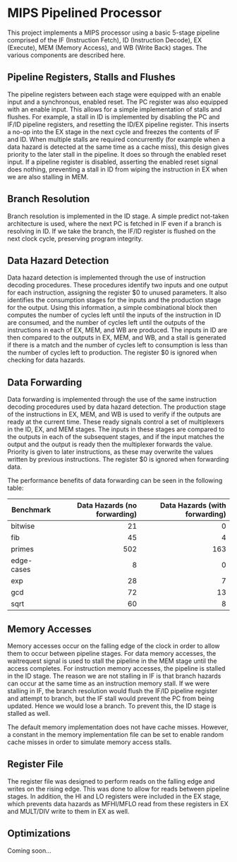 # MIPS Pipelined Processor

This project implements a MIPS processor using a basic 5-stage pipeline comprised of the IF (Instruction Fetch), ID (Instruction Decode), EX (Execute), MEM (Memory Access), and WB (Write Back) stages. The various components are described here.

## Pipeline Registers, Stalls and Flushes

The pipeline registers between each stage were equipped with an enable input and a synchronous, enabled reset. The PC register was also equipped with an enable input. This allows for a simple implementation of stalls and flushes. For example, a stall in ID is implemented by disabling the PC and IF/ID pipeline registers, and resetting the ID/EX pipeline register. This inserts a no-op into the EX stage in the next cycle and freezes the contents of IF and ID. When multiple stalls are required concurrently (for example when a data hazard is detected at the same time as a cache miss), this design gives priority to the later stall in the pipeline. It does so through the enabled reset input. If a pipeline register is disabled, asserting the enabled reset signal does nothing, preventing a stall in ID from wiping the instruction in EX when we are also stalling in MEM.

## Branch Resolution

Branch resolution is implemented in the ID stage. A simple predict not-taken architecture is used, where the next PC is fetched in IF even if a branch is resolving in ID. If we take the branch, the IF/ID register is flushed on the next clock cycle, preserving program integrity.

## Data Hazard Detection

Data hazard detection is implemented through the use of instruction decoding procedures. These procedures identify two inputs and one output for each instruction, assigning the register $0 to unused parameters. It also identifies the consumption stages for the inputs and the production stage for the output. Using this information, a simple combinational block then computes the number of cycles left until the inputs of the instruction in ID are consumed, and the number of cycles left until the outputs of the instructions in each of EX, MEM, and WB are produced. The inputs in ID are then compared to the outputs in EX, MEM, and WB, and a stall is generated if there is a match and the number of cycles left to consumption is less than the number of cycles left to production. The register $0 is ignored when checking for data hazards.

## Data Forwarding

Data forwarding is implemented through the use of the same instruction decoding procedures used by data hazard detection. The production stage of the instructions in EX, MEM, and WB is used to verify if the outputs are ready at the current time. These ready signals control a set of multiplexers in the ID, EX, and MEM stages. The inputs in these stages are compared to the outputs in each of the subsequent stages, and if the input matches the output and the output is ready then the multiplexer forwards the value. Priority is given to later instructions, as these may overwrite the values written by previous instructions. The register $0 is ignored when forwarding data.

The performance benefits of data forwarding can be seen in the following table:

| Benchmark  | Data Hazards (no forwarding) | Data Hazards (with forwarding) |
| ---------- | ---------------------------: | -----------------------------: |
| bitwise    |                           21 |                              0 |
| fib        |                           45 |                              4 |
| primes     |                          502 |                            163 |
| edge-cases |                            8 |                              0 |
| exp        |                           28 |                              7 |
| gcd        |                           72 |                             13 |
| sqrt       |                           60 |                              8 |

## Memory Accesses

Memory accesses occur on the falling edge of the clock in order to allow them to occur between pipeline stages. For data memory accesses, the waitrequest signal is used to stall the pipeline in the MEM stage until the access completes. For instruction memory accesses, the pipeline is stalled in the ID stage. The reason we are not stalling in IF is that branch hazards can occur at the same time as an instruction memory stall. If we were stalling in IF, the branch resolution would flush the IF/ID pipeline register and attempt to branch, but the IF stall would prevent the PC from being updated. Hence we would lose a branch. To prevent this, the ID stage is stalled as well.

The default memory implementation does not have cache misses. However, a constant in the memory implementation file can be set to enable random cache misses in order to simulate memory access stalls.

## Register File

The register file was designed to perform reads on the falling edge and writes on the rising edge. This was done to allow for reads between pipeline stages. In addition, the HI and LO registers were included in the EX stage, which prevents data hazards as MFHI/MFLO read from these registers in EX and MULT/DIV write to them in EX as well.

## Optimizations
Coming soon...

